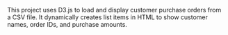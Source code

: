 This project uses D3.js to load and display customer purchase orders from a CSV file. It dynamically creates list items in HTML to show customer names, order IDs, and purchase amounts.
